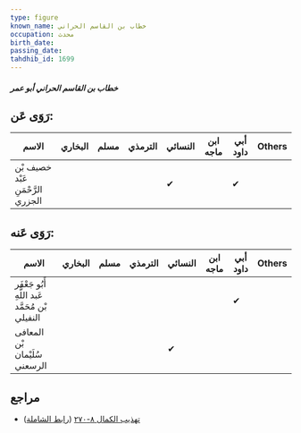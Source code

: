 ```yaml
---
type: figure
known_name: خطاب بن القاسم الحراني
occupation: محدث
birth_date:
passing_date:
tahdhib_id: 1699
---
```

##### خطاب بن القاسم الحراني أبو عمر

## رَوَى عَن:
| الاسم                             | البخاري | مسلم | الترمذي | النسائي | ابن ماجه | أبي داود | Others |
| --------------------------------- | ------- | ---- | ------- | ------- | -------- | -------- | ------ |
| خصيف بْن عَبْد الرَّحْمَنِ الجزري |         |      |         | ✔       |          | ✔        |        |
## رَوَى عَنه:
| الاسم                                           | البخاري | مسلم | الترمذي | النسائي | ابن ماجه | أبي داود | Others |
| ----------------------------------------------- | ------- | ---- | ------- | ------- | -------- | -------- | ------ |
| أَبُو جَعْفَر عَبد اللَّهِ بْن مُحَمَّد النفيلي |         |      |         |         |          | ✔        |        |
| المعافى بْن سُلَيْمان الرسعني                   |         |      |         | ✔       |          |          |        |
## مراجع
- [تهذيب الكمال ٨-٢٧٠](obsidian://open?vault=Tahdhib-al-Kamal&file=Figures/١٦٩٩-خطاب%20بن%20القاسم%20الحراني%20أبو%20عمر) ([رابط الشاملة](https://shamela.ws/book/3722/3981))